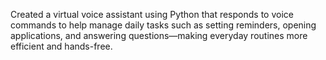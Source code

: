 Created a virtual voice assistant using Python that responds to voice commands to help manage daily tasks such as setting reminders, opening applications, and answering questions—making everyday routines more efficient and hands-free.
